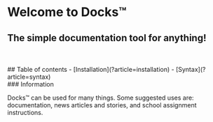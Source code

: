 # Welcome to Docks™
## The simple documentation tool for anything!
<br>
<br>
## Table of contents
- [Installation](?article=installation)
- [Syntax](?article=syntax)
<br>
### Information

Docks™ can be used for many things. Some suggested uses are: documentation, news articles and stories, and school assignment instructions.
